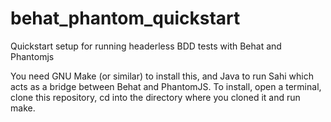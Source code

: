 behat_phantom_quickstart
========================

Quickstart setup for running headerless BDD tests with Behat and Phantomjs

You need GNU Make (or similar) to install this, and Java to run Sahi which acts as a bridge between Behat and PhantomJS. To install, open a terminal, clone this repository, cd into the directory where you cloned it and run make.
